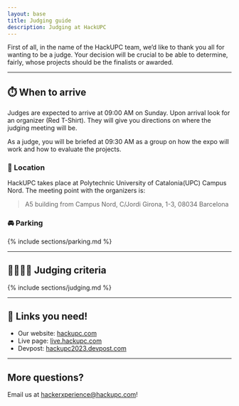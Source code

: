 ```yaml
---
layout: base
title: Judging guide
description: Judging at HackUPC
---
```


First of all, in the name of the HackUPC team, we’d like to thank you all for wanting to be a judge. Your decision will be crucial to be able to determine, fairly, whose projects should be the finalists or awarded.

---

## :stopwatch: When to arrive

Judges are expected to arrive at 09:00 AM on Sunday. Upon arrival look for an organizer (Red T-Shirt). They will give you directions on where the judging meeting will be.

As a judge, you will be briefed at 09:30 AM as a group on how the expo will work and how to evaluate the projects.

### :round_pushpin: Location

HackUPC takes place at Polytechnic University of Catalonia(UPC) Campus Nord. The meeting point with the organizers is:

> A5 building from Campus Nord, C/Jordi Girona, 1-3, 08034 Barcelona

### :oncoming_automobile: Parking

{% include sections/parking.md %}

---

## :man_judge::woman_judge: Judging criteria

{% include sections/judging.md %}

---

## :link: Links you need! 

- Our website: [hackupc.com](https://hackupc.com/)
- Live page: [live.hackupc.com](https://live.hackupc.com)
- Devpost: [hackupc2023.devpost.com](https://hackupc2023.devpost.com)

---

## More questions?

Email us at [hackerxperience@hackupc.com](mailto:hackerxperience@hackupc.com)!
